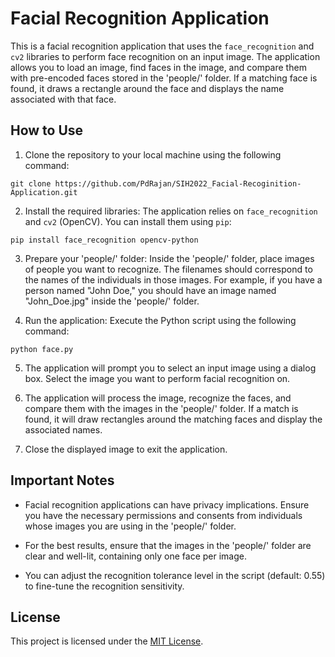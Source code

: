 # Facial Recognition Application

This is a facial recognition application that uses the `face_recognition` and `cv2` libraries to perform face recognition on an input image. The application allows you to load an image, find faces in the image, and compare them with pre-encoded faces stored in the 'people/' folder. If a matching face is found, it draws a rectangle around the face and displays the name associated with that face.

## How to Use

1. Clone the repository to your local machine using the following command:
```
git clone https://github.com/PdRajan/SIH2022_Facial-Recoginition-Application.git
```

2. Install the required libraries: The application relies on `face_recognition` and `cv2` (OpenCV). You can install them using `pip`:
```
pip install face_recognition opencv-python
```
3. Prepare your 'people/' folder: Inside the 'people/' folder, place images of people you want to recognize. The filenames should correspond to the names of the individuals in those images. For example, if you have a person named "John Doe," you should have an image named "John_Doe.jpg" inside the 'people/' folder.

4. Run the application: Execute the Python script using the following command:
```
python face.py
```


5. The application will prompt you to select an input image using a dialog box. Select the image you want to perform facial recognition on.

6. The application will process the image, recognize the faces, and compare them with the images in the 'people/' folder. If a match is found, it will draw rectangles around the matching faces and display the associated names.

7. Close the displayed image to exit the application.

## Important Notes

- Facial recognition applications can have privacy implications. Ensure you have the necessary permissions and consents from individuals whose images you are using in the 'people/' folder.

- For the best results, ensure that the images in the 'people/' folder are clear and well-lit, containing only one face per image.

- You can adjust the recognition tolerance level in the script (default: 0.55) to fine-tune the recognition sensitivity.

## License

This project is licensed under the [MIT License](LICENSE).
